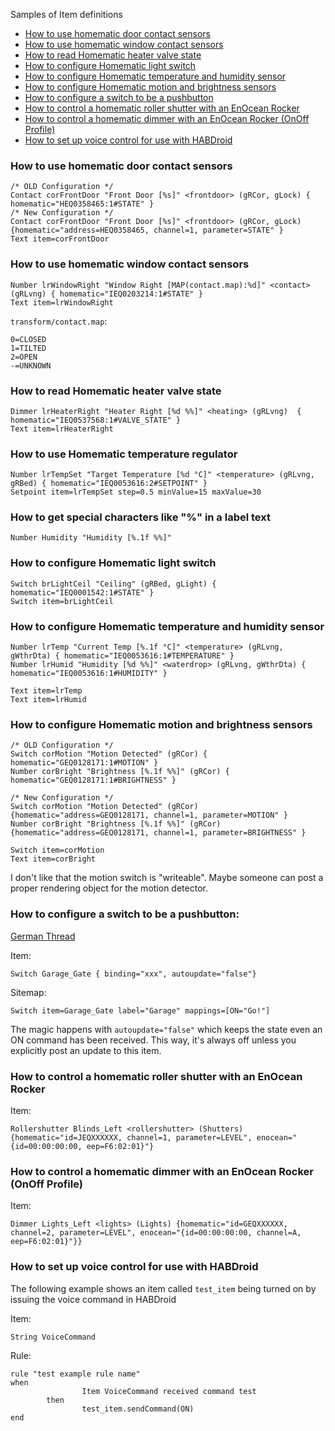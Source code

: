 Samples of Item definitions
* [How to use homematic door contact sensors](Samples-Item-Definitions#howto-use-homematic-door-contact-sensors)
* [How to use homematic window contact sensors](Samples-Item-Definitions#howto-use-homematic-window-contact-sensors)
* [How to read Homematic heater valve state](Samples-Item-Definitions#howto-read-homematic-heater-valve-state)
* [How to configure Homematic light switch](Samples-Item-Definitions#howto-configure-homematic-light-switch)
* [How to configure Homematic temperature and humidity sensor](Samples-Item-Definitions#how-to-configure-homematic-temperature-and-humidity-sensor)
* [How to configure Homematic motion and brightness sensors](Samples-Item-Definitions#how-to-configure-homematic-motion-and-brightness-sensors)
* [How to configure a switch to be a pushbutton](Samples-Item-Definitions#how-to-configure-a-switch-to-be-a-pushbutton)
* [How to control a homematic roller shutter with an EnOcean Rocker](Samples-Item-Definitions#how-to-control-a-homematic-roller-shutter-with-an-enocean-rocker)
* [How to control a homematic dimmer with an EnOcean Rocker (OnOff Profile)](Samples-Item-Definitions#how-to-control-a-homematic-dimmer-with-an-enocean-rocker-onoff-profile)
* [How to set up voice control for use with HABDroid](Samples-Item-Definitions#how-to-set-up-voice-control-for-use-with-habdroid)

### How to use homematic door contact sensors
    /* OLD Configuration */
    Contact corFrontDoor "Front Door [%s]" <frontdoor> (gRCor, gLock) { homematic="HEQ0358465:1#STATE" }
    /* New Configuration */
    Contact corFrontDoor "Front Door [%s]" <frontdoor> (gRCor, gLock) {homematic="address=HEQ0358465, channel=1, parameter=STATE" }
    Text item=corFrontDoor
    
### How to use homematic window contact sensors

    Number lrWindowRight "Window Right [MAP(contact.map):%d]" <contact> (gRLvng) { homematic="IEQ0203214:1#STATE" }
    Text item=lrWindowRight

`transform/contact.map`:

    0=CLOSED
    1=TILTED
    2=OPEN
    -=UNKNOWN

### How to read Homematic heater valve state

    Dimmer lrHeaterRight "Heater Right [%d %%]" <heating> (gRLvng)  { homematic="IEQ0537568:1#VALVE_STATE" }
    Text item=lrHeaterRight

### How to use Homematic temperature regulator

    Number lrTempSet "Target Temperature [%d °C]" <temperature> (gRLvng, gRBed) { homematic="IEQ0053616:2#SETPOINT" }
    Setpoint item=lrTempSet step=0.5 minValue=15 maxValue=30

### How to get special characters like "%" in a label text

    Number Humidity "Humidity [%.1f %%]"

### How to configure Homematic light switch

    Switch brLightCeil "Ceiling" (gRBed, gLight) { homematic="IEQ0001542:1#STATE" }
    Switch item=brLightCeil

### How to configure Homematic temperature and humidity sensor

    Number lrTemp "Current Temp [%.1f °C]" <temperature> (gRLvng, gWthrDta) { homematic="IEQ0053616:1#TEMPERATURE" }
    Number lrHumid "Humidity [%d %%]" <waterdrop> (gRLvng, gWthrDta) { homematic="IEQ0053616:1#HUMIDITY" }
    
    Text item=lrTemp
    Text item=lrHumid

### How to configure Homematic motion and brightness sensors
    
    /* OLD Configuration */
    Switch corMotion "Motion Detected" (gRCor) { homematic="GEQ0128171:1#MOTION" }
    Number corBright "Brightness [%.1f %%]" (gRCor) { homematic="GEQ0128171:1#BRIGHTNESS" }

    /* New Configuration */
    Switch corMotion "Motion Detected" (gRCor) {homematic="address=GEQ0128171, channel=1, parameter=MOTION" }
    Number corBright "Brightness [%.1f %%]" (gRCor) {homematic="address=GEQ0128171, channel=1, parameter=BRIGHTNESS" }
    
    Switch item=corMotion
    Text item=corBright

I don't like that the motion switch is "writeable". Maybe someone can post a proper rendering object for the motion detector.

### How to configure a switch to be a pushbutton:

[German Thread](http://knx-user-forum.de/openhab/27123-einfacher-taster-openhab.html)

Item:

    Switch Garage_Gate { binding="xxx", autoupdate="false"}

Sitemap:

    Switch item=Garage_Gate label="Garage" mappings=[ON="Go!"]
The magic happens with `autoupdate="false"` which keeps the state even an ON command has been received. This way, it's always off unless you explicitly post an update to this item.

### How to control a homematic roller shutter with an EnOcean Rocker

Item:

    Rollershutter Blinds_Left <rollershutter> (Shutters) {homematic="id=JEQXXXXXX, channel=1, parameter=LEVEL", enocean="{id=00:00:00:00, eep=F6:02:01}"}

### How to control a homematic dimmer with an EnOcean Rocker (OnOff Profile)

Item:

    Dimmer Lights_Left <lights> (Lights) {homematic="id=GEQXXXXXX, channel=2, parameter=LEVEL", enocean="{id=00:00:00:00, channel=A, eep=F6:02:01}"}}

### How to set up voice control for use with HABDroid
The following example shows an item called `test_item` being turned on by issuing the voice command in HABDroid

Item:

    String VoiceCommand

Rule:

    rule "test example rule name"
    when
                    Item VoiceCommand received command test
            then
                    test_item.sendCommand(ON)
    end

